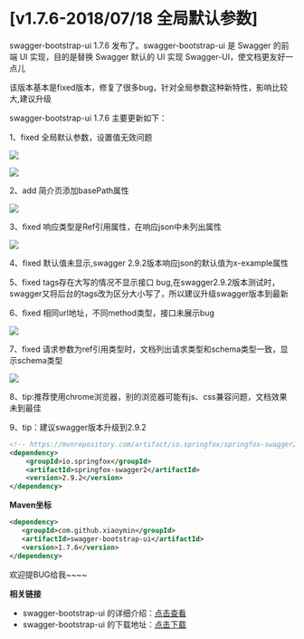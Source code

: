 # [v1.7.6-2018/07/18 全局默认参数]

swagger-bootstrap-ui 1.7.6 发布了。swagger-bootstrap-ui 是 Swagger 的前端 UI 实现，目的是替换 Swagger 默认的 UI 实现 Swagger-UI，使文档更友好一点儿 

该版本基本是fixed版本，修复了很多bug，针对全局参数这种新特性，影响比较大,建议升级

swagger-bootstrap-ui 1.7.6 主要更新如下： 

1、fixed 全局默认参数，设置值无效问题

![](/images/blog/swagger-bootstrap-ui-1.7.6-issue/n3.png)

![](/images/blog/swagger-bootstrap-ui-1.7.6-issue/n4.png)

2、add 简介页添加basePath属性

![](/images/blog/swagger-bootstrap-ui-1.7.6-issue/n2.png)

3、fixed 响应类型是Ref引用属性，在响应json中未列出属性

![](/images/blog/swagger-bootstrap-ui-1.7.6-issue/n1.png)

4、fixed 默认值未显示,swagger 2.9.2版本响应json的默认值为x-example属性

5、fixed tags存在大写的情况不显示接口 bug,在swagger2.9.2版本测试时，swagger又将后台的tags改为区分大小写了，所以建议升级swagger版本到最新

6、fixed 相同url地址，不同method类型，接口未展示bug

![](/images/blog/swagger-bootstrap-ui-1.7.6-issue/n5.png)

7、fixed 请求参数为ref引用类型时，文档列出请求类型和schema类型一致，显示schema类型

![](/images/blog/swagger-bootstrap-ui-1.7.6-issue/n6.png)

8、tip:推荐使用chrome浏览器，别的浏览器可能有js、css兼容问题，文档效果未到最佳

9、tip：建议swagger版本升级到2.9.2

```xml
<!-- https://mvnrepository.com/artifact/io.springfox/springfox-swagger2 -->
<dependency>
    <groupId>io.springfox</groupId>
    <artifactId>springfox-swagger2</artifactId>
    <version>2.9.2</version>
</dependency>
```

**Maven坐标**

```xml
<dependency>
   <groupId>com.github.xiaoymin</groupId>
   <artifactId>swagger-bootstrap-ui</artifactId>
   <version>1.7.6</version>
</dependency>
```
欢迎提BUG给我~~~~


**相关链接**

- swagger-bootstrap-ui 的详细介绍：[点击查看](https://www.oschina.net/p/swagger-bootstrap-ui)
- swagger-bootstrap-ui 的下载地址：[点击下载](https://git.oschina.net/xiaoym/swagger-bootstrap-ui/releases)